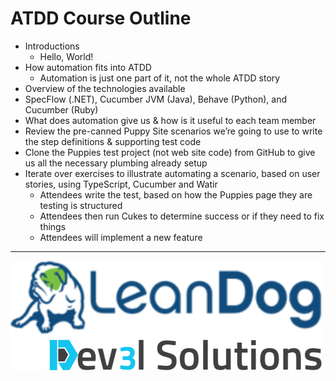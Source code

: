 # ATDD Course Outline

- Introductions
  - Hello, World!
- How automation fits into ATDD
  - Automation is just one part of it, not the whole ATDD story
- Overview of the technologies available
- SpecFlow (.NET), Cucumber JVM (Java), Behave (Python), and Cucumber (Ruby)
- What does automation give us & how is it useful to each team member
- Review the pre-canned Puppy Site scenarios we’re going to use to write the step definitions & supporting test code
- Clone the Puppies test project (not web site code) from GitHub to give us all the necessary plumbing already setup
- Iterate over exercises to illustrate automating a scenario, based on user stories, using TypeScript, Cucumber and Watir
  - Attendees write the test, based on how the Puppies page they are testing is structured
  - Attendees then run Cukes to determine success or if they need to fix things
  - Attendees will implement a new feature

---

![](/assets/dev3l-solutions-logo-lean-dog.png)
